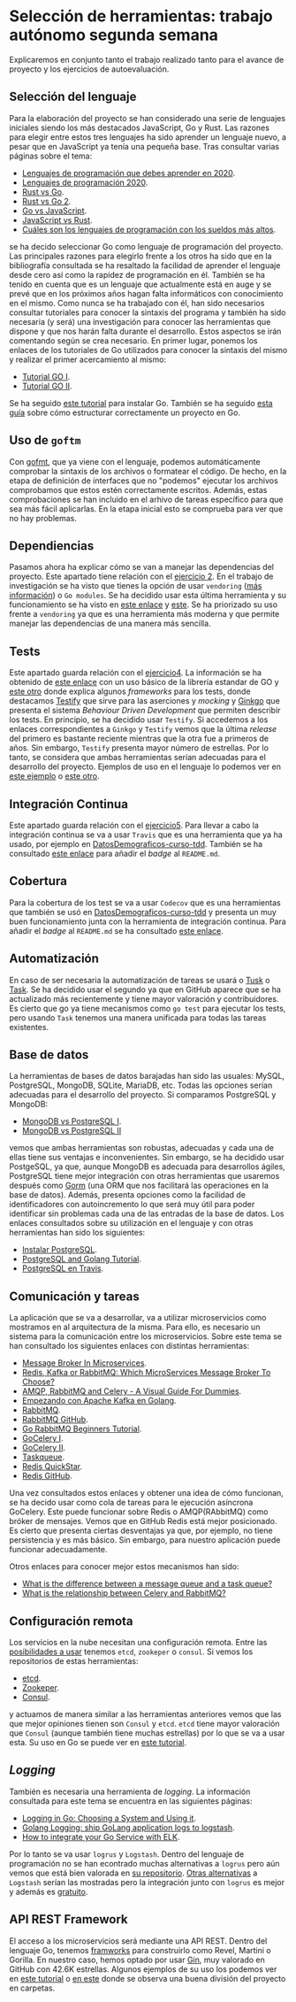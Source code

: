 # Selección de herramientas: trabajo autónomo segunda semana 

Explicaremos en conjunto tanto el trabajo realizado tanto para el avance de proyecto y los ejercicios de autoevaluación. 

## Selección del lenguaje

Para la elaboración del proyecto se han considerado una serie de lenguajes iniciales siendo los más destacados JavaScript, Go y Rust. Las razones para elegir entre estos tres lenguajes ha sido aprender un lenguaje nuevo, a pesar que en JavaScript ya tenía una pequeña base. Tras consultar varias páginas sobre el tema:

* [Lenguajes de programación que debes aprender en 2020](https://www.chakray.com/es/lenguajes-programacion-debes-aprender-2019/).
* [Lenguajes de programación 2020](https://computerhoy.com/noticias/tecnologia/estos-son-lenguajes-programacion-deberas-manejar-2020-607013).
* [Rust vs Go](https://medium.com/@devathon_/rust-vs-go-in-2020-1d472b5ee15).
* [Rust vs Go 2](https://stackshare.io/stackups/go-vs-rust).
* [Go vs JavaScript](https://www.slant.co/versus/111/126/~javascript_vs_go).
* [JavaScript vs Rust](https://www.slant.co/versus/111/5522/~javascript_vs_rust).
* [Cuáles son los lenguajes de programación con los sueldos más altos](https://www.businessinsider.es/cuales-son-lenguajes-programacion-sueldos-altos-737907).

se ha decido seleccionar Go como lenguaje de programación del proyecto. Las principales razones para elegirlo frente a los otros ha sido que en la bibliografía consultada se ha resaltado la facilidad de aprender el lenguaje desde cero así como la rapidez de programación en él. También se ha tenido en cuenta que es un lenguaje que actualmente está en auge y se prevé que en los próximos años hagan falta informáticos con conocimiento en el mismo. Como nunca se ha trabajado con él, han sido necesarios consultar tutoriales para conocer la sintaxis del programa y también ha sido necesaria (y será) una investigación para conocer las herramientas que dispone y que nos harán falta durante el desarrollo. Estos aspectos se irán comentando según se crea necesario. En primer lugar, ponemos los enlaces de los tutoriales de Go utilizados para conocer la sintaxis del mismo y realizar el primer acercamiento al mismo:

* [Tutorial GO I](https://tour.golang.org/list).
* [Tutorial GO II](https://golang.org/doc/tutorial/getting-started).

Se ha seguido [este tutorial](https://golang.org/doc/install) para instalar Go. También se ha seguido [esta guía](https://kgolding.co.uk/blog/2020/02/19/golang-application-directory-structure/) sobre cómo estructurar correctamente un proyecto en Go.

## Uso de `goftm`
Con [gofmt](https://golang.org/cmd/gofmt/), que ya viene con el lenguaje, podemos automáticamente comprobar la sintaxis de los archivos o formatear el código. De hecho, en la etapa de definición de interfaces que no "podemos" ejecutar los archivos comprobamos que estos estén correctamente escritos. Además, estas comprobaciones se han incluido en el arhivo de tareas específico para que sea más fácil aplicarlas. En la etapa inicial esto se comprueba para ver que no hay problemas.

## Dependiencias
Pasamos ahora ha explicar cómo se van a manejar las dependencias del proyecto. Este apartado tiene relación con el [ejercicio 2](https://github.com/PedroMFC/Autoevaluacion-CC/blob/main/semana%202/Ejercicio2.md). En el trabajo de investigación se ha visto que tienes la opción de usar `vendoring` ([más información](https://riptutorial.com/go/topic/978/vendoring)) o `Go modules`. Se ha decidido usar esta última herramienta y su funcionamiento se ha visto en [este enlace](https://blog.friendsofgo.tech/posts/go-modules-en-tres-pasos/) y [este](https://medium.com/@adiach3nko/package-management-with-go-modules-the-pragmatic-guide-c831b4eaaf31). Se ha priorizado su uso frente a `vendoring` ya que es una herramienta más moderna y que permite manejar las dependencias de una manera más sencilla.


## Tests
Este apartado guarda relación con el [ejercicio4](https://github.com/PedroMFC/Autoevaluacion-CC/blob/main/semana%202/Ejercicio4.md).  La información se ha obtenido de [este enlace](https://blog.golang.org/using-go-modules) con un uso básico de la librería estandar de GO y [este otro](https://bmuschko.com/blog/go-testing-frameworks/) donde explica algunos *frameworks* para los tests, donde destacamos [Testify](https://github.com/stretchr/testify) que sirve para las aserciones y *mocking* y [Ginkgo](https://github.com/onsi/ginkgo) que presenta el sistema *Behaviour Driven Development* que permiten describir los tests. En principio, se ha decidido usar `Testify`. Si accedemos a los enlaces correspondientes a `Ginkgo` y `Testify` vemos que la última *release* del primero es bastante reciente mientras que la otra fue a primeros de años. Sin embargo, `Testify` presenta mayor número de estrellas. Por lo tanto, se considera que ambas herramientas serían adecuadas para el desarrollo del proyecto. Ejemplos de uso en el lenguaje lo podemos ver en [este ejemplo](https://medium.com/@rosaniline/unit-testing-gorm-with-go-sqlmock-in-go-93cbce1f6b5b) o [este otro](https://medium.com/easyread/unit-test-sql-in-golang-5af19075e68e).

## Integración Continua
Este apartado guarda relación con el [ejercicio5](https://github.com/PedroMFC/Autoevaluacion-CC/blob/main/semana%202/Ejercicio5.md). Para llevar a cabo la integración continua se va a usar `Travis` que es una herramienta que ya ha usado, por ejemplo en [DatosDemograficos-curso-tdd](https://github.com/tdd-organization-afp/DatosDemograficos). También se ha consultado [este enlace]() para añadir el *badge* al `README.md`.
 
## Cobertura
Para la cobertura de los test se va a usar `Codecov` que es una herramientas que también se usó en [DatosDemograficos-curso-tdd](https://github.com/tdd-organization-afp/DatosDemograficos) y presenta un muy buen funcionamiento junta con la herramienta de integración continua. Para añadir el *badge* al `README.md` se ha consultado [este enlace](https://stackoverflow.com/questions/54010651/codecov-io-badge-in-github-readme-md).
 

## Automatización 

En caso de ser necesaria la automatización de tareas se usará o [Tusk](https://github.com/rliebz/tusk) o [Task](https://taskfile.dev/#/). Se ha decidido usar el segundo ya que en GitHub aparece que se ha actualizado más recientemente y tiene mayor valoración y contribuidores. Es cierto que go ya tiene mecanismos como `go test` para ejecutar los tests, pero usando `Task` tenemos una manera unificada para todas las tareas existentes.

## Base de datos
La herramientas de bases de datos barajadas han sido las usuales: MySQL, PostgreSQL, MongoDB, SQLite, MariaDB, etc. Todas las opciones serían adecuadas para el desarrollo del proyecto. Si comparamos PostgreSQL y MongoDB:
* [MongoDB vs PostgreSQL I](https://www.educative.io/blog/mongodb-versus-postgresql-databases).
* [MongoDB vs PostgreSQL II](https://www.educative.io/blog/mongodb-versus-postgresql-databases) 
  
vemos que ambas herramientas son robustas, adecuadas y cada una de ellas tiene sus ventajas e inconvenientes. Sin embargo, se ha decidido usar PostgeSQL, ya que, aunque MongoDB es adecuada para desarrollos ágiles, PostgreSQL tiene mejor integración con otras herramientas que usaremos después como [Gorm](https://github.com/go-gorm/gorm) (una ORM que nos facilitará las operaciones en la base de datos). Además, presenta opciones como la facilidad de identificadores con autoincremento lo que será muy útil para poder identificar sin problemas cada una de las entradas de la base de datos. Los enlaces consultados sobre su utilización en el lenguaje y con otras herramientas han sido los siguientes:

* [Instalar PostgreSQL](https://www.digitalocean.com/community/tutorials/como-instalar-y-utilizar-postgresql-en-ubuntu-18-04-es).
* [PostgreSQL and Golang Tutorial](https://www.enterprisedb.com/postgres-tutorials/postgresql-and-golang-tutorial).
* [PostgreSQL en Travis](https://docs.travis-ci.com/user/database-setup/#postgresql).

## Comunicación y tareas

La aplicación que se va a desarrollar, va a utilizar microservicios como mostramos en al arquitectura de la misma. Para ello, es necesario un sistema para la comunicación entre los microservicios. Sobre este tema se han consultado los siguientes enlaces con distintas herramientas:

* [Message Broker In Microservices](https://medium.com/@usha.dewasi/message-broker-in-microservices-c3c9dce003ef).
* [Redis, Kafka or RabbitMQ: Which MicroServices Message Broker To Choose?](https://otonomo.io/blog/redis-kafka-or-rabbitmq-which-microservices-message-broker-to-choose/)
* [AMQP, RabbitMQ and Celery - A Visual Guide For Dummies](https://www.abhishek-tiwari.com/amqp-rabbitmq-and-celery-a-visual-guide-for-dummies/).
* [Empezando con Apache Kafka en Golang](https://blog.friendsofgo.tech/posts/empezando-con-apache-kafka-en-golang/).
* [RabbitMQ](https://www.rabbitmq.com/tutorials/tutorial-one-go.html).
* [RabbitMQ GitHub](https://github.com/streadway/amqp).
* [Go RabbitMQ Beginners Tutorial](https://tutorialedge.net/golang/go-rabbitmq-tutorial/).
* [GoCelery I](https://godoc.org/github.com/taoh/gocelery).
* [GoCelery II](https://github.com/gocelery/gocelery).
* [Taskqueue](https://pkg.go.dev/google.golang.org/appengine/taskqueue).
* [Redis QuickStar](https://redis.io/topics/quickstart).
* [Redis GitHub](https://github.com/gomodule/redigo).

Una vez consultados estos enlaces y obtener una idea de cómo funcionan, se ha decido usar como cola de tareas para le ejecución asíncrona GoCelery. Este puede funcionar sobre Redis o AMQP(RAbbitMQ) como bróker de mensajes. Vemos que en GitHub Redis está mejor posicionado. Es cierto que presenta ciertas desventajas ya que, por ejemplo, no tiene persistencia y es más básico. Sin embargo, para nuestro aplicación puede funcionar adecuadamente. 

Otros enlaces para conocer mejor estos mecanismos han sido:
* [What is the difference between a message queue and a task queue?](https://www.quora.com/What-is-the-difference-between-a-message-queue-and-a-task-queue-Why-would-a-task-queue-require-a-message-broker-like-RabbitMQ-Redis-Celery-or-IronMQ-to-function)
* [What is the relationship between Celery and RabbitMQ?](https://stackoverflow.com/questions/43379554/what-is-the-relationship-between-celery-and-rabbitmq)

## Configuración remota

Los servicios en la nube necesitan una configuración remota. Entre las [posibilidades a usar](https://www.g2.com/products/etcd/competitors/alternatives) tenemos `etcd`, `zookeper` o `consul`. Si vemos los repositorios de estas herramientas:

* [etcd](https://github.com/etcd-io/etcd).
* [Zookeper](https://github.com/go-zookeeper/zk).
* [Consul](https://github.com/hashicorp/consul).

y actuamos de manera similar a las herramientas anteriores vemos que las que mejor opiniones tienen son `Consul` y `etcd`. `etcd` tiene mayor valoración que `Consul` (aunque también tiene muchas estrellas) por lo que se va a usar esta. Su uso en Go se puede ver en [este tutorial](https://programmer.help/blogs/a-concise-tutorial-of-golang-etcd.html).

## *Logging*

También es necesaria una herramienta de *logging*. La información consultada para este tema se encuentra en
las siguientes páginas:
* [Logging in Go: Choosing a System and Using it](https://www.honeybadger.io/blog/golang-logging/).
* [Golang Logging: ship GoLang application logs to logstash](https://logit.io/sources/configure/golang).
* [How to integrate your Go Service with ELK](https://pmihaylov.com/go-service-with-elk/).

Por lo tanto se va usar `logrus` y `Logstash`. Dentro del lenguaje de programación no se han econtrado muchas alternativas a `logrus` pero aún vemos que está bien valorada en [su repositorio](https://github.com/sirupsen/logrus). [Otras alternativas](https://sematext.com/blog/logstash-alternatives/) a `Logstash` serían las mostradas pero la integración junto con `logrus` es mejor y además es [gratuito](https://www.elastic.co/es/blog/elasticsearch-free-open-limitless).

## API REST Framework
El acceso a los microservicios será mediante una API REST. Dentro del lenguaje Go, tenemos [framworks](https://nordicapis.com/7-frameworks-to-build-a-rest-api-in-go/) para construirlo como Revel, Martini o Gorilla. En nuestro caso, hemos optado por usar [Gin](https://github.com/gin-gonic/gin), muy valorado en GitHub con 42.6K estrellas. Algunos ejemplos de su uso los podemos ver en [este tutorial](https://blog.logrocket.com/how-to-build-a-rest-api-with-golang-using-gin-and-gorm/) o [en este](https://medium.com/wesionary-team/create-your-first-rest-api-with-golang-using-gin-gorm-and-mysql-d439bcc6f987) donde se observa una buena división del proyecto en carpetas.


[arquitectura]: COMPLETAR